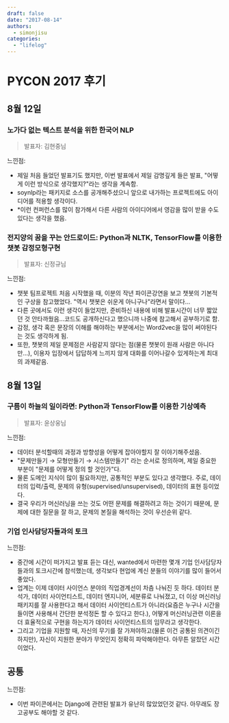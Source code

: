 ```yaml
---
draft: false
date: "2017-08-14"
authors:
  - simonjisu
categories:
  - "lifelog"
---
```


# PYCON 2017 후기

<!-- more -->

## 8월 12일

### 노가다 없는 텍스트 분석을 위한 한국어 NLP

> 발표자: 김현중님

느낀점:
* 제일 처음 들었던 발표기도 했지만, 이번 발표에서 제일 감명깊게 들은 발표, "어떻게 이런 방식으로 생각했지?"라는 생각을 계속함.
* soynlp라는 패키지로 소스를 공개해주셨으니 앞으로 내가하는 프로젝트에도 아이디어를 적용할 생각이다.
* *이런 컨퍼런스를 많이 참가해서 다른 사람의 아이디어에서 영감을 많이 받을 수도 있다는 생각을 했음.

### 전지양의 꿈을 꾸는 안드로이드: Python과 NLTK, TensorFlow를 이용한 챗봇 감정모형구현

> 발표자: 신정규님

느낀점:
* 챗봇 팀프로젝트 처음 시작했을 때, 이분의 작년 파이콘강연을 보고 챗봇의 기본적인 구상을 참고했었다. "역시 챗봇은 쉬운게 아니구나"라면서 말이다...
* 다른 곳에서도 이런 생각이 들었지만, 준비하신 내용에 비해 발표시간이 너무 짧았던 것 안타까웠음...코드도 공개하신다고 했으니까 나중에 참고해서 공부하기로 함.
* 감정, 생각 혹은 문장의 이해를 해야하는 부분에서는 Word2vec을 많이 써야된다는 것도 생각하게 됨.
* 또한, 챗봇의 제일 문제점은 사람같지 않다는 점(물론 챗봇이 원래 사람은 아니다만...), 이용자 입장에서 답답하게 느끼지 않게 대화를 이어나갈수 있게하는게 최대의 과제같음.

## 8월 13일

### 구름이 하늘의 일이라면: Python과 TensorFlow를 이용한 기상예측

> 발표자: 윤상웅님

느낀점:
* 데이터 분석할때의 과정과 방향성을 어떻게 잡아야할지 잘 이야기해주셨음.
* "문제만들기 $\rightarrow$ 모형만들기 $\rightarrow$ 시스템만들기" 라는 순서로 정의하며, 제일 중요한 부분이 "문제를 어떻게 정의 할 것인가"다.
* 물론 도메인 지식이 많이 필요하지만, 공통적인 부분도 있다고 생각했다. 주로, 데이터의 입력/출력, 문제의 유형(supervised/unsupervised), 데이터의 표현 등이었다.
* 결국 우리가 머신러닝을 쓰는 것도 어떤 문제를 해결하려고 하는 것이기 때문에, 문제에 대한 질문을 잘 하고, 문제의 본질을 해석하는 것이 우선순위 같다.

### 기업 인사담당자들과의 토크

느낀점:
* 중간에 시간이 떠가지고 발표 듣는 대신, wanted에서 마련한 몇개 기업 인사담당자들과의 토크시간에 참석했는데, 생각보다 현업에 계신 분들의 이야기를 많이 들어서 좋았다.
* 업계는 이제 데이터 사이언스 분야의 직업경계선이 차츰 나눠진 듯 하다. 데이터 분석가, 데이터 사이언티스트, 데이터 엔지니어, 세분류로 나눠졌고, 더 이상 머신러닝 패키지를 잘 사용한다고 해서 데이터 사이언티스트가 아니라(요즘은 누구나 시간을 들이면 사용해서 간단한 분석정돈 할 수 있다고 한다.), 어떻게 머신러닝관련 이론을 더 효율적으로 구현을 하는지가 데이터 사이언티스트의 임무라고 생각한다.
* 그리고 기업을 지원할 때, 자신의 무기를 잘 가져야하고(물론 이건 공통된 의견이긴 하지만), 자신이 지원한 분야가 무엇인지 정확히 파악해야한다. 아무튼 알찼던 시간이었다.

## 공통

느낀점:

* 이번 파이콘에서는 Django에 관련된 발표가 유난히 많았었던것 같다. 아무래도 장고공부도 해야할 것 같다.
